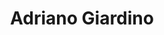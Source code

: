 ---
title: "Adriano Giardino"
url: /ciudad-autonoma-de-buenos-aires/adriano-giardino/
shop: Kosmetik
---